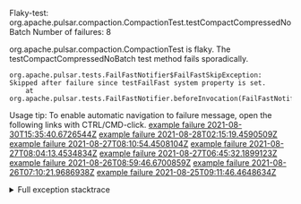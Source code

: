        
Flaky-test: org.apache.pulsar.compaction.CompactionTest.testCompactCompressedNoBatch
Number of failures: 8

org.apache.pulsar.compaction.CompactionTest is flaky. The testCompactCompressedNoBatch test method fails sporadically.

```
org.apache.pulsar.tests.FailFastNotifier$FailFastSkipException: Skipped after failure since testFailFast system property is set.
	at org.apache.pulsar.tests.FailFastNotifier.beforeInvocation(FailFastNotifier.java:88)

```

Usage tip: To enable automatic navigation to failure message, open the following links with CTRL/CMD-click.
[example failure 2021-08-30T15:35:40.6726544Z](https://github.com/apache/pulsar/runs/3463119398?check_suite_focus=true#step:9:3073)
[example failure 2021-08-28T02:15:19.4590509Z](https://github.com/apache/pulsar/runs/3448473880?check_suite_focus=true#step:9:2070)
[example failure 2021-08-27T08:10:54.4508104Z](https://github.com/apache/pulsar/runs/3440980370?check_suite_focus=true#step:9:2137)
[example failure 2021-08-27T08:04:13.4534834Z](https://github.com/apache/pulsar/runs/3440855241?check_suite_focus=true#step:9:2062)
[example failure 2021-08-27T06:45:32.1899123Z](https://github.com/apache/pulsar/runs/3440411158?check_suite_focus=true#step:9:2063)
[example failure 2021-08-26T08:59:46.6700859Z](https://github.com/apache/pulsar/runs/3430539961?check_suite_focus=true#step:9:2772)
[example failure 2021-08-26T07:10:21.9686938Z](https://github.com/apache/pulsar/runs/3429892136?check_suite_focus=true#step:9:2124)
[example failure 2021-08-25T09:11:46.4648634Z](https://github.com/apache/pulsar/runs/3420085427?check_suite_focus=true#step:10:2052)


<details>
<summary>Full exception stacktrace</summary>
<code><pre>
org.apache.pulsar.tests.FailFastNotifier$FailFastSkipException: Skipped after failure since testFailFast system property is set.
	at org.apache.pulsar.tests.FailFastNotifier.beforeInvocation(FailFastNotifier.java:88)

</pre></code>
</details>

